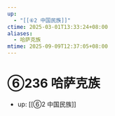 ```yaml
---
up:
  - "[[⑥2 中国民族]]"
ctime: 2025-03-01T13:33:24+08:00
aliases:
  - 哈萨克族
mtime: 2025-09-09T12:37:05+08:00
---
```


# ⑥236 哈萨克族

- up: [[⑥2 中国民族]]
